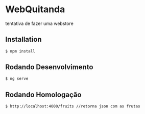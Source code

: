 # WebQuitanda
tentativa de fazer uma webstore

## Installation
```bash
$ npm install
```

## Rodando Desenvolvimento
```bash
$ ng serve
```

## Rodando Homologação
```bash
$ http://localhost:4000/fruits //retorna json com as frutas
```



